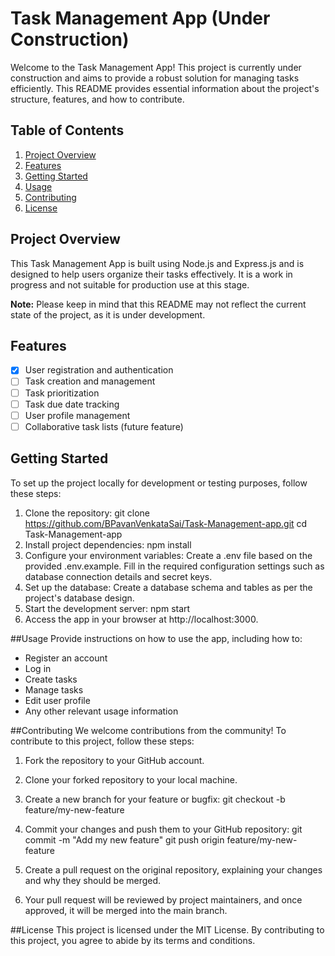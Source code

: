 # Task Management App (Under Construction)

Welcome to the Task Management App! This project is currently under construction and aims to provide a robust solution for managing tasks efficiently. This README provides essential information about the project's structure, features, and how to contribute.

## Table of Contents
1. [Project Overview](#project-overview)
2. [Features](#features)
3. [Getting Started](#getting-started)
4. [Usage](#usage)
5. [Contributing](#contributing)
6. [License](#license)

## Project Overview
This Task Management App is built using Node.js and Express.js and is designed to help users organize their tasks effectively. It is a work in progress and not suitable for production use at this stage.

**Note:** Please keep in mind that this README may not reflect the current state of the project, as it is under development.

## Features
- [x] User registration and authentication
- [ ] Task creation and management
- [ ] Task prioritization
- [ ] Task due date tracking
- [ ] User profile management
- [ ] Collaborative task lists (future feature)

## Getting Started
To set up the project locally for development or testing purposes, follow these steps:

1. Clone the repository:
   git clone  https://github.com/BPavanVenkataSai/Task-Management-app.git
   cd Task-Management-app
2. Install project dependencies:
   npm install
3. Configure your environment variables:
   Create a .env file based on the provided .env.example.
   Fill in the required configuration settings such as database connection details and secret keys.
4. Set up the database:
   Create a database schema and tables as per the project's database design.
5. Start the development server:
   npm start
6. Access the app in your browser at http://localhost:3000.
   
##Usage
Provide instructions on how to use the app, including how to:

- Register an account
- Log in
- Create tasks
- Manage tasks
- Edit user profile
- Any other relevant usage information

##Contributing
We welcome contributions from the community! To contribute to this project, follow these steps:

1. Fork the repository to your GitHub account.

2. Clone your forked repository to your local machine.

3. Create a new branch for your feature or bugfix:
   git checkout -b feature/my-new-feature

4. Commit your changes and push them to your GitHub repository:
   git commit -m "Add my new feature"
   git push origin feature/my-new-feature

5. Create a pull request on the original repository, explaining your changes and why they should be merged.

6. Your pull request will be reviewed by project maintainers, and once approved, it will be merged into the main branch.

##License
This project is licensed under the MIT License. By contributing to this project, you agree to abide by its terms and conditions.

